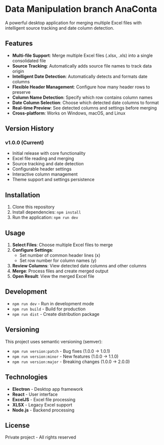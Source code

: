 # Data Manipulation branch AnaConta

A powerful desktop application for merging multiple Excel files with intelligent source tracking and date column detection.

## Features

- **Multi-file Support**: Merge multiple Excel files (.xlsx, .xls) into a single consolidated file
- **Source Tracking**: Automatically adds source file names to track data origin
- **Intelligent Date Detection**: Automatically detects and formats date columns
- **Flexible Header Management**: Configure how many header rows to preserve
- **Column Name Detection**: Specify which row contains column names
- **Date Column Selection**: Choose which detected date columns to format
- **Real-time Preview**: See detected columns and settings before merging
- **Cross-platform**: Works on Windows, macOS, and Linux

## Version History

### v1.0.0 (Current)
- Initial release with core functionality
- Excel file reading and merging
- Source tracking and date detection
- Configurable header settings
- Interactive column management
- Theme support and settings persistence

## Installation

1. Clone this repository
2. Install dependencies: `npm install`
3. Run the application: `npm run dev`

## Usage

1. **Select Files**: Choose multiple Excel files to merge
2. **Configure Settings**: 
   - Set number of common header lines (x)
   - Set row number for column names (y)
3. **Review Columns**: View detected date columns and other columns
4. **Merge**: Process files and create merged output
5. **Open Result**: View the merged Excel file

## Development

- `npm run dev` - Run in development mode
- `npm run build` - Build for production
- `npm run dist` - Create distribution package

## Versioning

This project uses semantic versioning (semver):
- `npm run version:patch` - Bug fixes (1.0.0 → 1.0.1)
- `npm run version:minor` - New features (1.0.0 → 1.1.0)
- `npm run version:major` - Breaking changes (1.0.0 → 2.0.0)

## Technologies

- **Electron** - Desktop app framework
- **React** - User interface
- **ExcelJS** - Excel file processing
- **XLSX** - Legacy Excel support
- **Node.js** - Backend processing

## License

Private project - All rights reserved